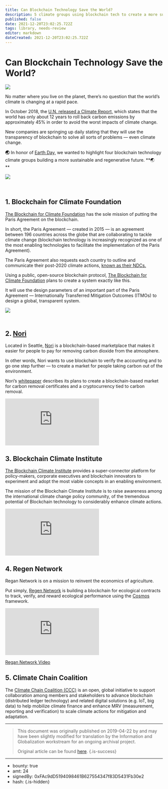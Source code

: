 ```yaml
---
title: Can Blockchain Technology Save the World?
description: 5 climate groups using blockchain tech to create a more sustainable future.
published: false
date: 2021-12-20T23:02:25.722Z
tags: library, needs-review
editor: markdown
dateCreated: 2021-12-20T23:02:25.722Z
---
```


# Can Blockchain Technology Save the World?

![](https://assets.website-files.com/5e9a09610b7dce71f87f7f17/5e9fe46754b6e3c83032a354_0_UF5P8d2FglbdYqLF.jpeg)

No matter where you live on the planet, there’s no question that the world’s climate is changing at a rapid pace.

In October 2018, the [U.N. released a Climate Report,](https://www.un.org/en/sections/issues-depth/climate-change/index.html) which states that the world has only about 12 years to roll back carbon emissions by approximately 45% in order to avoid the worst impacts of climate change.

New companies are springing up daily stating that they will use the transparency of blockchain to solve all sorts of problems — even climate change.

**🌏** In honor of [Earth Day,](https://www.earthday.org/) we wanted to highlight four blockchain technology climate groups building a more sustainable and regenerative future. **🌏<br/> **

![](https://assets.website-files.com/5e9a09610b7dce71f87f7f17/5e9fe5342b0b3001c72804ce_1_eYAFx6IB0Jt6bkyS4Dgc3w.png)

<br/>

## 1. Blockchain for Climate Foundation

[The Blockchain for Climate Foundation](https://www.blockchainforclimate.org/) has the sole mission of putting the Paris Agreement on the blockchain.

In short, the Paris Agreement — created in 2015 — is an agreement between 196 countries across the globe that are collaborating to tackle climate change (blockchain technology is increasingly recognized as one of the most enabling technologies to facilitate the implementation of the Paris Agreement).

The Paris Agreement also requests each country to outline and communicate their post-2020 climate actions, [known as their NDCs.](https://www.ieta.org/resources/UNFCCC/IETA_Article_6_Implementation_Paper_May2016.pdf)

Using a public, open-source blockchain protocol, [The Blockchain for Climate Foundation](https://www.blockchainforclimate.org/) plans to create a system exactly like this.

It will use the design parameters of an important part of the Paris Agreement — Internationally Transferred Mitigation Outcomes (ITMOs) to design a global, transparent system.

[ ](https://www.blockchainforclimate.org/)

![](https://assets.website-files.com/5e9a09610b7dce71f87f7f17/5e9fe581533c776fd924104d_1*_6s6BPL-S00vlAex3nbB6g.png)

## [<br/> ](https://www.blockchainforclimate.org/)2. [Nori](https://nori.com/)<br/>

Located in Seattle, [Nori](https://youtu.be/VKv5rWtV-vI) is a blockchain-based marketplace that makes it easier for people to pay for removing carbon dioxide from the atmosphere.

In other words, Nori wants to use blockchain to verify the accounting and to go one step further — to create a market for people taking carbon out of the environment.

Nori’s [whitepaper](https://nori.com/white-paper) describes its plans to create a blockchain-based market for carbon removal certificates and a cryptocurrency tied to carbon removal.<br/> 

<iframe allowfullscreen="" frameborder="0" scrolling="auto" src="https://cdn.embedly.com/widgets/media.html?src=https%3A%2F%2Fwww.youtube.com%2Fembed%2FVKv5rWtV-vI%3Ffeature%3Doembed&amp;url=http%3A%2F%2Fwww.youtube.com%2Fwatch%3Fv%3DVKv5rWtV-vI&amp;image=https%3A%2F%2Fi.ytimg.com%2Fvi%2FVKv5rWtV-vI%2Fhqdefault.jpg&amp;key=a19fcc184b9711e1b4764040d3dc5c07&amp;type=text%2Fhtml&amp;schema=youtube"></iframe>

<br/>

## 3. Blockchain Climate Institute

[The Blockchain Climate Institute](https://www.blockchainclimateinstitute.org/) provides a super-connector platform for policy-makers, corporate executives and blockchain innovators to experiment and adopt the most viable concepts in an enabling environment.

The mission of the Blockchain Climate Institute is to raise awareness among the international climate change policy community, of the tremendous potential of Blockchain technology to considerably enhance climate actions.

<iframe allowfullscreen="" frameborder="0" scrolling="auto" src="https://cdn.embedly.com/widgets/media.html?src=https%3A%2F%2Fwww.youtube.com%2Fembed%2FDpmlOVykt_U%3Ffeature%3Doembed&amp;url=http%3A%2F%2Fwww.youtube.com%2Fwatch%3Fv%3DDpmlOVykt_U&amp;image=https%3A%2F%2Fi.ytimg.com%2Fvi%2FDpmlOVykt_U%2Fhqdefault.jpg&amp;key=a19fcc184b9711e1b4764040d3dc5c07&amp;type=text%2Fhtml&amp;schema=youtube"></iframe>

<br/>

## 4. Regen Network

Regan Network is on a mission to reinvent the economics of agriculture.

Put simply, [Regen Network](https://www.regen.network/) is building a blockchain for ecological contracts to track, verify, and reward ecological performance using the [Cosmos](https://cosmos.network/) framework.

<iframe allowfullscreen="" frameborder="0" scrolling="auto" src="https://cdn.embedly.com/widgets/media.html?src=https%3A%2F%2Fplayer.vimeo.com%2Fvideo%2F299326236%3Fapp_id%3D122963&amp;dntp=1&amp;url=https%3A%2F%2Fvimeo.com%2F299326236&amp;image=https%3A%2F%2Fi.vimeocdn.com%2Fvideo%2F737427364_1280.jpg&amp;key=a19fcc184b9711e1b4764040d3dc5c07&amp;type=text%2Fhtml&amp;schema=vimeo"></iframe>

[Regan Network Video](http://regannetwork.io/) 

## 5. Climate Chain Coalition

The [Climate Chain Coalition (CCC)](https://www.climatechaincoalition.io/) is an open, global initiative to support collaboration among members and stakeholders to advance blockchain (distributed ledger technology) and related digital solutions (e.g. IoT, big data) to help mobilize climate finance and enhance MRV (measurement, reporting and verification) to scale climate actions for mitigation and adaptation.

 

---

> This document was originally published on 2019-04-22 by  and may have been slightly modified for translation by the Information and Globalization workstream for an ongoing archival project.
>
> Original article can be found [here](https://shapeshift.com/library/can-blockchain-technology-save-the-world).
{.is-success}

---

- bounty: true
- amt: 24
- signedBy: 0xFAc9dD5194098461B627554347f83D5431Fb30e2
- hash: 
{.is-hidden}